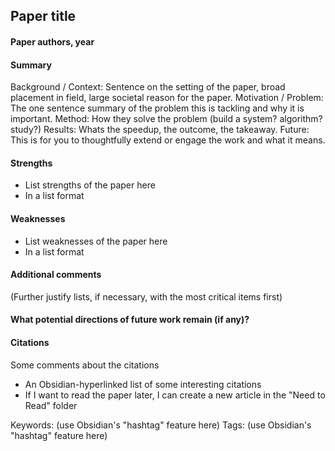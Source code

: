## Paper title
#### Paper authors, year
#### Summary
Background / Context: Sentence on the setting of the paper, broad placement in field, large societal reason for the paper.
Motivation / Problem: The one sentence summary of the problem this is tackling and why it is important.
Method: How they solve the problem (build a system? algorithm? study?)
Results: Whats the speedup, the outcome, the takeaway.
Future: This is for you to thoughtfully extend or engage the work and what it means.

#### Strengths
  * List strengths of the paper here
  * In a list format

#### Weaknesses
  * List weaknesses of the paper here
  * In a list format

#### Additional comments
(Further justify lists, if necessary, with the most critical items first)

#### What potential directions of future work remain (if any)?

#### Citations
Some comments about the citations
 - An Obsidian-hyperlinked list of some interesting citations
 - If I want to read the paper later, I can create a new article in the "Need to Read" folder

Keywords: (use Obsidian's "hashtag" feature here)
Tags: (use Obsidian's "hashtag" feature here)